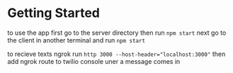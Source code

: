 # Getting Started

to use the app first go to the server directory then run `npm start`
next go to the client in another terminal and run `npm start`

to recieve texts ngrok run `http 3000 --host-header="localhost:3000"`
then add ngrok  route to twilio console uner a message comes in